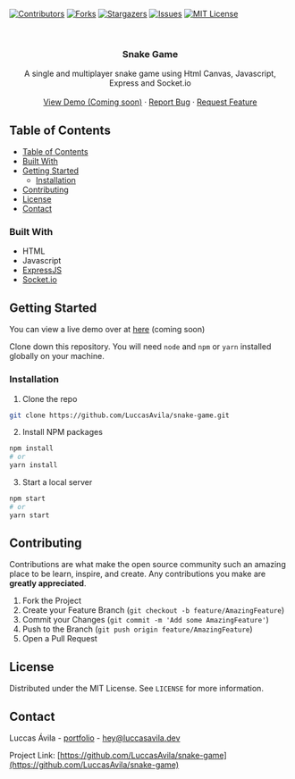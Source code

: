 [![Contributors][contributors-shield]][contributors-url]
[![Forks][forks-shield]][forks-url]
[![Stargazers][stars-shield]][stars-url]
[![Issues][issues-shield]][issues-url]
[![MIT License][license-shield]][license-url]
<!-- [![Demo][demo-shield]][demo-url] -->

<br />
<p align="center">

  <h3 align="center">Snake Game</h3>

  <p align="center">
    A single and multiplayer snake game using Html Canvas, Javascript, Express and Socket.io
    <br />
    <br />
    <a href="#">View Demo (Coming soon)</a>
    ·
    <a href="https://github.com/LuccasAvila/snake-game/issues">Report Bug</a>
    ·
    <a href="https://github.com/LuccasAvila/snake-game/issues">Request Feature</a>
  </p>
</p>

<!-- TABLE OF CONTENTS -->

## Table of Contents

- [Table of Contents](#table-of-contents)
- [Built With](#built-with)
- [Getting Started](#getting-started)
  - [Installation](#installation)
- [Contributing](#contributing)
- [License](#license)
- [Contact](#contact)

### Built With

- HTML
- Javascript
- [ExpressJS](https://expressjs.com)
- [Socket.io](https://socket.io)

<!-- GETTING STARTED -->

## Getting Started

You can view a live demo over at [here](#) (coming soon)

Clone down this repository. You will need `node` and `npm` or `yarn` installed globally on your machine.

### Installation

1. Clone the repo

```sh
git clone https://github.com/LuccasAvila/snake-game.git
```

2. Install NPM packages

```sh
npm install
# or
yarn install
```

3. Start a local server

```sh
npm start
# or
yarn start
```

<!-- CONTRIBUTING -->

## Contributing

Contributions are what make the open source community such an amazing place to be learn, inspire, and create. Any contributions you make are **greatly appreciated**.

1. Fork the Project
2. Create your Feature Branch (`git checkout -b feature/AmazingFeature`)
3. Commit your Changes (`git commit -m 'Add some AmazingFeature'`)
4. Push to the Branch (`git push origin feature/AmazingFeature`)
5. Open a Pull Request

<!-- LICENSE -->

## License

Distributed under the MIT License. See `LICENSE` for more information.

<!-- CONTACT -->

## Contact

Luccas Ávila - [portfolio](https://luccasavila.dev) - hey@luccasavila.dev

Project Link: [https://github.com/LuccasAvila/snake-game](https://github.com/LuccasAvila/snake-game)

<!-- MARKDOWN LINKS & IMAGES -->

[contributors-shield]: https://img.shields.io/github/contributors/LuccasAvila/snake-game.svg?style=flat-square
[contributors-url]: https://github.com/LuccasAvila/snake-game/graphs/contributors
[forks-shield]: https://img.shields.io/github/forks/LuccasAvila/snake-game.svg?style=flat-square
[forks-url]: https://github.com/LuccasAvila/snake-game/network/members
[stars-shield]: https://img.shields.io/github/stars/LuccasAvila/snake-game.svg?style=flat-square
[stars-url]: https://github.com/LuccasAvila/snake-game/stargazers
[issues-shield]: https://img.shields.io/github/issues/LuccasAvila/snake-game.svg?style=flat-square
[issues-url]: https://github.com/LuccasAvila/snake-game/issues
[demo-shield]: https://img.shields.io/badge/Demo-Test%20now-blue?style=flat-square
<!-- [demo-url]:  -->
[license-shield]: https://img.shields.io/github/license/LuccasAvila/snake-game?style=flat-square
[license-url]: https://github.com/LuccasAvila/snake-game/blob/master/LICENSE
[product-screenshot]: github/project.png
